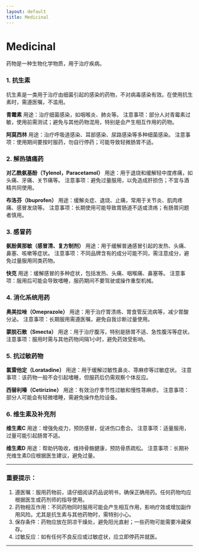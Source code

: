 ```yaml
---
layout: default
title: Medicinal
---
```


# Medicinal

药物是一种生物化学物质，用于治疗疾病。

### 1. 抗生素
抗生素是一类用于治疗由细菌引起的感染的药物，不对病毒感染有效。在使用抗生素时，需遵医嘱，不滥用。

**青霉素**
用途：治疗细菌感染，如咽喉炎、肺炎等。
注意事项：部分人对青霉素过敏，使用前需测试；避免与其他药物混用，特别是会产生相互作用的药物。

**阿莫西林**
用途：治疗呼吸道感染、耳部感染、尿路感染等多种细菌感染。
注意事项：使用期间要按时服药，勿自行停药；可能导致轻微肠胃不适。

### 2. 解热镇痛药

**对乙酰氨基酚（Tylenol，Paracetamol）**
用途：用于退烧和缓解轻中度疼痛，如头痛、牙痛、关节痛等。
注意事项：避免过量服用，以免造成肝损伤；不宜与酒精共同使用。

**布洛芬（Ibuprofen）**
用途：缓解炎症、退烧、止痛，常用于关节炎、肌肉疼痛、感冒发烧等。
注意事项：长期使用可能导致胃肠道不适或溃疡；有肠胃问题者慎用。

### 3. 感冒药

**氨酚黄那敏（感冒清、复方制剂）**
用途：用于缓解普通感冒引起的发热、头痛、鼻塞、咳嗽等症状。
注意事项：不同品牌含有的成分可能不同，需注意成分，避免过量服用同类药物。

**快克**
用途：缓解感冒的多种症状，包括发热、头痛、咽喉痛、鼻塞等。
注意事项：服用后可能会导致嗜睡，服药期间不要驾驶或操作重型机械。

### 4. 消化系统用药

**奥美拉唑（Omeprazole）**
用途：用于治疗胃溃疡、胃食管反流病等，减少胃酸分泌。
注意事项：长期服用需遵医嘱，避免自我诊断过量使用。

**蒙脱石散（Smecta）**
用途：用于治疗腹泻，特别是肠胃不适、急性腹泻等症状。
注意事项：服用时需与其他药物间隔1小时，避免药效受影响。

### 5. 抗过敏药物

**氯雷他定（Loratadine）**
用途：用于缓解过敏性鼻炎、荨麻疹等过敏症状。
注意事项：该药物一般不会引起嗜睡，但服药后仍需观察个体反应。

**西替利嗪（Cetirizine）**
用途：有效治疗季节性过敏和慢性荨麻疹。
注意事项：部分人可能会有轻微嗜睡，需避免操作危险设备。

### 6. 维生素及补充剂

**维生素C**
用途：增强免疫力，预防感冒，促进伤口愈合。
注意事项：适量服用，过量可能引起肠胃不适。

**维生素D**
用途：帮助钙吸收，维持骨骼健康，预防骨质疏松。
注意事项：长期补充维生素D应根据医生建议，避免过量。

---

### 重要提示：
1. 遵医嘱：服用药物前，请仔细阅读药品说明书，确保正确用药。任何药物均应根据医生或药剂师的指导使用。
2. 药物相互作用：不同药物同时服用可能会产生相互作用，影响疗效或增加副作用风险。尤其是抗生素与其他药物时，需特别小心。
3. 保存条件：药物应放在阴凉干燥处，避免阳光直射；一些药物可能需要冷藏保存。
4. 过敏反应：如有任何不良反应或过敏症状，应立即停药并就医。

---